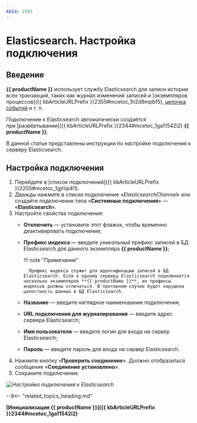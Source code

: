 ```yaml
---
kbId: 2593
---
```


# Elasticsearch. Настройка подключения

## Введение

**{{ productName }}** использует службу Elasticsearch для записи истории всех транзакций, таких как журнал изменений записей и [экземпляров процессов]({{ kbArticleURLPrefix }}2355#mcetoc_1h2d9mpbf5), [цепочка событий](logs.md#просмотр-цепочки-событий) и т. п.

Подключение к Elasticsearch автоматически создаётся при [развёртывании]({{ kbArticleURLPrefix }}2344#mcetoc_1ga11542i2) **{{ productName }}**.

В данной статье представлены инструкции по настройке подключения к серверу Elasticsearch.

## Настройка подключения

1. Перейдите в [список подключений]({{ kbArticleURLPrefix }}2205#mcetoc_1gjrlqi4l1).
2. Дважды нажмите в списке подключение _«ElasticsearchChannel»_ или создайте подключение типа «**Системные подключения**» — «**Elasticsearch**».
3. Настройте свойства подключения:  
    - **Отключить** — установите этот флажок, чтобы временно деактивировать подключение;
    - **Префикс индекса** — введите _уникальный_ префикс записей в БД Elasticsearch для данного экземпляра **{{ productName }}**;

        !!! note "Примечание"

            Префикс индекса служит для идентификации записей в БД Elasticsearch. Если к одному серверу Elasticsearch подключается несколько экземпляров **{{ productName }}**, их префиксы индексов должны отличаться. В противном случае будет нарушена целостность данных в БД Elasticsearch.

    - **Название** — введите наглядное наименование подключения;
    - **URL подключения для журналирования** — введите адрес сервера Elasticsearch;
    - **Имя пользователя** — введите логин для входа на сервер Elasticsearch;
    - **Пароль** — введите пароль для входа на сервер Elasticsearch.
4. Нажмите кнопку «**Проверить соединение**». Должно отобразиться сообщение «**Соединение установлено**».
5. Сохраните подключение.

_![Настройка подключения к Elasticsearch](elasticsearch_connection_settings.png)_

--8<-- "related_topics_heading.md"

**[Инициализация {{ productName }}]({{ kbArticleURLPrefix }}2344#mcetoc_1ga11542i2)**
